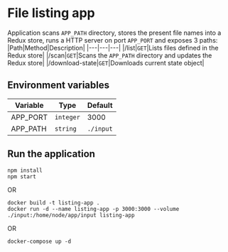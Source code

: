 # File listing app

Application scans `APP_PATH` directory, stores the present file names into a Redux store, runs a HTTP server on port `APP_PORT` and exposes 3 paths:
|Path|Method|Description|
|---|---|---|
|/list|`GET`|Lists files defined in the Redux store|
|/scan|`GET`|Scans the `APP_PATH` directory and updates the Redux store|
|/download-state|`GET`|Downloads current state object|

## Environment variables

|Variable|Type|Default|
|---|---|---|
|APP_PORT|`integer`|3000|
|APP_PATH|`string`|`./input`|

## Run the application

```
npm install
npm start
```
OR
```
docker build -t listing-app .
docker run -d --name listing-app -p 3000:3000 --volume ./input:/home/node/app/input listing-app
```
OR
```
docker-compose up -d
```

